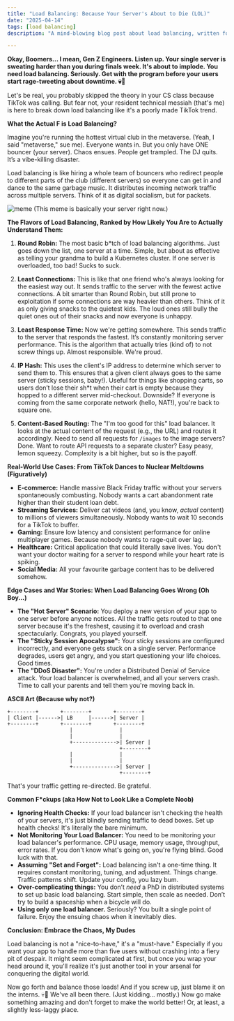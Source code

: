 ```yaml
---
title: "Load Balancing: Because Your Server's About to Die (LOL)"
date: "2025-04-14"
tags: [load balancing]
description: "A mind-blowing blog post about load balancing, written for chaotic Gen Z engineers. Prepare for existential server crisis."

---
```


**Okay, Boomers... I mean, Gen Z Engineers. Listen up. Your single server is sweating harder than you during finals week. It's about to implode. You need load balancing. Seriously. Get with the program before your users start rage-tweeting about downtime. 💀🙏**

Let's be real, you probably skipped the theory in your CS class because TikTok was calling. But fear not, your resident technical messiah (that's me) is here to break down load balancing like it's a poorly made TikTok trend.

**What the Actual F is Load Balancing?**

Imagine you're running the hottest virtual club in the metaverse. (Yeah, I said "metaverse," sue me). Everyone wants in. But you only have ONE bouncer (your server). Chaos ensues. People get trampled. The DJ quits. It’s a vibe-killing disaster.

Load balancing is like hiring a whole team of bouncers who redirect people to different parts of the club (different servers) so everyone can get in and dance to the same garbage music. It distributes incoming network traffic across multiple servers. Think of it as digital socialism, but for packets.

![meme](https://i.kym-cdn.com/photos/images/newsfeed/001/842/776/341.jpg)
(This meme is basically your server right now.)

**The Flavors of Load Balancing, Ranked by How Likely You Are to Actually Understand Them:**

1.  **Round Robin:** The most basic b\*tch of load balancing algorithms. Just goes down the list, one server at a time. Simple, but about as effective as telling your grandma to build a Kubernetes cluster. If one server is overloaded, too bad! Sucks to suck.

2.  **Least Connections:** This is like that one friend who's always looking for the easiest way out. It sends traffic to the server with the fewest active connections. A bit smarter than Round Robin, but still prone to exploitation if some connections are way heavier than others. Think of it as only giving snacks to the quietest kids. The loud ones still bully the quiet ones out of their snacks and now everyone is unhappy.

3.  **Least Response Time:** Now we're getting somewhere. This sends traffic to the server that responds the fastest. It’s constantly monitoring server performance. This is the algorithm that actually tries (kind of) to not screw things up. Almost responsible. We're proud.

4.  **IP Hash:** This uses the client's IP address to determine which server to send them to. This ensures that a given client always goes to the same server (sticky sessions, baby!). Useful for things like shopping carts, so users don’t lose their sh\*t when their cart is empty because they hopped to a different server mid-checkout. Downside? If everyone is coming from the same corporate network (hello, NAT!), you're back to square one.

5. **Content-Based Routing:** The "I'm too good for this" load balancer. It looks at the actual content of the request (e.g., the URL) and routes it accordingly. Need to send all requests for `/images` to the image servers? Done. Want to route API requests to a separate cluster? Easy peasy, lemon squeezy. Complexity is a bit higher, but so is the payoff.

**Real-World Use Cases: From TikTok Dances to Nuclear Meltdowns (Figuratively)**

*   **E-commerce:** Handle massive Black Friday traffic without your servers spontaneously combusting. Nobody wants a cart abandonment rate higher than their student loan debt.
*   **Streaming Services:** Deliver cat videos (and, you know, *actual* content) to millions of viewers simultaneously. Nobody wants to wait 10 seconds for a TikTok to buffer.
*   **Gaming:** Ensure low latency and consistent performance for online multiplayer games. Because nobody wants to rage-quit over lag.
*   **Healthcare:** Critical application that could literally save lives. You don't want your doctor waiting for a server to respond while your heart rate is spiking.
*   **Social Media:** All your favourite garbage content has to be delivered somehow.

**Edge Cases and War Stories: When Load Balancing Goes Wrong (Oh Boy...)**

*   **The "Hot Server" Scenario:** You deploy a new version of your app to one server before anyone notices. All the traffic gets routed to that one server because it's the freshest, causing it to overload and crash spectacularly. Congrats, you played yourself.
*   **The "Sticky Session Apocalypse":** Your sticky sessions are configured incorrectly, and everyone gets stuck on a single server. Performance degrades, users get angry, and you start questioning your life choices. Good times.
*   **The "DDoS Disaster":** You're under a Distributed Denial of Service attack. Your load balancer is overwhelmed, and all your servers crash. Time to call your parents and tell them you're moving back in.

**ASCII Art (Because why not?)**

```
+--------+       +--------+       +--------+
| Client |------>| LB     |------>| Server |
+--------+       +--------+       +--------+
                    |               |
                    |               |
                    +-------------->| Server |
                                    +--------+
                    |               |
                    |               |
                    +-------------->| Server |
                                    +--------+
```

That's your traffic getting re-directed. Be grateful.

**Common F\*ckups (aka How Not to Look Like a Complete Noob)**

*   **Ignoring Health Checks:** If your load balancer isn't checking the health of your servers, it's just blindly sending traffic to dead boxes. Set up health checks! It's literally the bare minimum.
*   **Not Monitoring Your Load Balancer:** You need to be monitoring your load balancer's performance. CPU usage, memory usage, throughput, error rates. If you don't know what's going on, you're flying blind. Good luck with that.
*   **Assuming "Set and Forget":** Load balancing isn't a one-time thing. It requires constant monitoring, tuning, and adjustment. Things change. Traffic patterns shift. Update your config, you lazy bum.
*   **Over-complicating things:** You don’t *need* a PhD in distributed systems to set up basic load balancing. Start simple, then scale as needed. Don’t try to build a spaceship when a bicycle will do.
*   **Using only one load balancer.** Seriously? You built a single point of failure. Enjoy the ensuing chaos when it inevitably dies.

**Conclusion: Embrace the Chaos, My Dudes**

Load balancing is not a "nice-to-have," it's a "must-have." Especially if you want your app to handle more than five users without crashing into a fiery pit of despair. It might seem complicated at first, but once you wrap your head around it, you'll realize it's just another tool in your arsenal for conquering the digital world.

Now go forth and balance those loads! And if you screw up, just blame it on the interns. 💀🙏 We've all been there. (Just kidding... mostly.) Now go make something amazing and don't forget to make the world better! Or, at least, a slightly less-laggy place.
